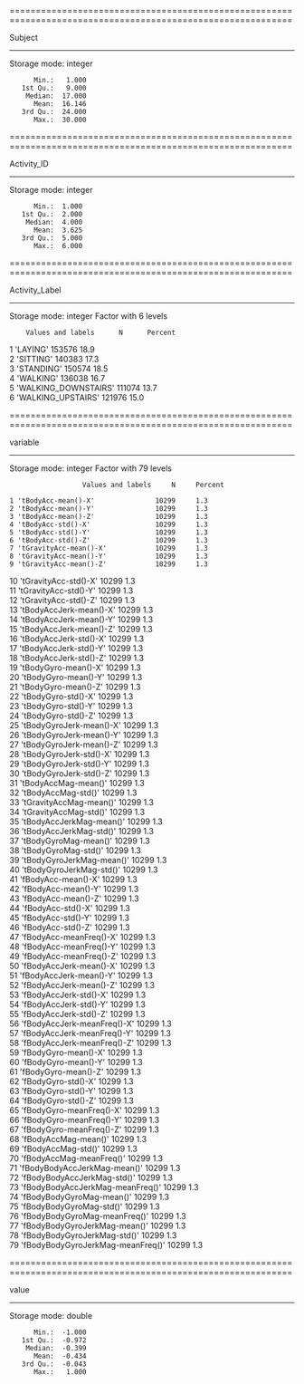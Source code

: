 ============================================================================================================

   Subject

------------------------------------------------------------------------------------------------------------

   Storage mode: integer

          Min.:   1.000
       1st Qu.:   9.000
        Median:  17.000
          Mean:  16.146
       3rd Qu.:  24.000
          Max.:  30.000

============================================================================================================

   Activity_ID

------------------------------------------------------------------------------------------------------------

   Storage mode: integer

          Min.:  1.000
       1st Qu.:  2.000
        Median:  4.000
          Mean:  3.625
       3rd Qu.:  5.000
          Max.:  6.000

============================================================================================================

   Activity_Label

------------------------------------------------------------------------------------------------------------

   Storage mode: integer
   Factor with 6 levels

        Values and labels      N      Percent   
                                                
   1 'LAYING'             153576     18.9       
   2 'SITTING'            140383     17.3       
   3 'STANDING'           150574     18.5       
   4 'WALKING'            136038     16.7       
   5 'WALKING_DOWNSTAIRS' 111074     13.7       
   6 'WALKING_UPSTAIRS'   121976     15.0       

============================================================================================================

   variable

------------------------------------------------------------------------------------------------------------

   Storage mode: integer
   Factor with 79 levels

                      Values and labels     N     Percent  
                                                           
    1 'tBodyAcc-mean()-X'               10299     1.3      
    2 'tBodyAcc-mean()-Y'               10299     1.3      
    3 'tBodyAcc-mean()-Z'               10299     1.3      
    4 'tBodyAcc-std()-X'                10299     1.3      
    5 'tBodyAcc-std()-Y'                10299     1.3      
    6 'tBodyAcc-std()-Z'                10299     1.3      
    7 'tGravityAcc-mean()-X'            10299     1.3      
    8 'tGravityAcc-mean()-Y'            10299     1.3      
    9 'tGravityAcc-mean()-Z'            10299     1.3      
   10 'tGravityAcc-std()-X'             10299     1.3      
   11 'tGravityAcc-std()-Y'             10299     1.3      
   12 'tGravityAcc-std()-Z'             10299     1.3      
   13 'tBodyAccJerk-mean()-X'           10299     1.3      
   14 'tBodyAccJerk-mean()-Y'           10299     1.3      
   15 'tBodyAccJerk-mean()-Z'           10299     1.3      
   16 'tBodyAccJerk-std()-X'            10299     1.3      
   17 'tBodyAccJerk-std()-Y'            10299     1.3      
   18 'tBodyAccJerk-std()-Z'            10299     1.3      
   19 'tBodyGyro-mean()-X'              10299     1.3      
   20 'tBodyGyro-mean()-Y'              10299     1.3      
   21 'tBodyGyro-mean()-Z'              10299     1.3      
   22 'tBodyGyro-std()-X'               10299     1.3      
   23 'tBodyGyro-std()-Y'               10299     1.3      
   24 'tBodyGyro-std()-Z'               10299     1.3      
   25 'tBodyGyroJerk-mean()-X'          10299     1.3      
   26 'tBodyGyroJerk-mean()-Y'          10299     1.3      
   27 'tBodyGyroJerk-mean()-Z'          10299     1.3      
   28 'tBodyGyroJerk-std()-X'           10299     1.3      
   29 'tBodyGyroJerk-std()-Y'           10299     1.3      
   30 'tBodyGyroJerk-std()-Z'           10299     1.3      
   31 'tBodyAccMag-mean()'              10299     1.3      
   32 'tBodyAccMag-std()'               10299     1.3      
   33 'tGravityAccMag-mean()'           10299     1.3      
   34 'tGravityAccMag-std()'            10299     1.3      
   35 'tBodyAccJerkMag-mean()'          10299     1.3      
   36 'tBodyAccJerkMag-std()'           10299     1.3      
   37 'tBodyGyroMag-mean()'             10299     1.3      
   38 'tBodyGyroMag-std()'              10299     1.3      
   39 'tBodyGyroJerkMag-mean()'         10299     1.3      
   40 'tBodyGyroJerkMag-std()'          10299     1.3      
   41 'fBodyAcc-mean()-X'               10299     1.3      
   42 'fBodyAcc-mean()-Y'               10299     1.3      
   43 'fBodyAcc-mean()-Z'               10299     1.3      
   44 'fBodyAcc-std()-X'                10299     1.3      
   45 'fBodyAcc-std()-Y'                10299     1.3      
   46 'fBodyAcc-std()-Z'                10299     1.3      
   47 'fBodyAcc-meanFreq()-X'           10299     1.3      
   48 'fBodyAcc-meanFreq()-Y'           10299     1.3      
   49 'fBodyAcc-meanFreq()-Z'           10299     1.3      
   50 'fBodyAccJerk-mean()-X'           10299     1.3      
   51 'fBodyAccJerk-mean()-Y'           10299     1.3      
   52 'fBodyAccJerk-mean()-Z'           10299     1.3      
   53 'fBodyAccJerk-std()-X'            10299     1.3      
   54 'fBodyAccJerk-std()-Y'            10299     1.3      
   55 'fBodyAccJerk-std()-Z'            10299     1.3      
   56 'fBodyAccJerk-meanFreq()-X'       10299     1.3      
   57 'fBodyAccJerk-meanFreq()-Y'       10299     1.3      
   58 'fBodyAccJerk-meanFreq()-Z'       10299     1.3      
   59 'fBodyGyro-mean()-X'              10299     1.3      
   60 'fBodyGyro-mean()-Y'              10299     1.3      
   61 'fBodyGyro-mean()-Z'              10299     1.3      
   62 'fBodyGyro-std()-X'               10299     1.3      
   63 'fBodyGyro-std()-Y'               10299     1.3      
   64 'fBodyGyro-std()-Z'               10299     1.3      
   65 'fBodyGyro-meanFreq()-X'          10299     1.3      
   66 'fBodyGyro-meanFreq()-Y'          10299     1.3      
   67 'fBodyGyro-meanFreq()-Z'          10299     1.3      
   68 'fBodyAccMag-mean()'              10299     1.3      
   69 'fBodyAccMag-std()'               10299     1.3      
   70 'fBodyAccMag-meanFreq()'          10299     1.3      
   71 'fBodyBodyAccJerkMag-mean()'      10299     1.3      
   72 'fBodyBodyAccJerkMag-std()'       10299     1.3      
   73 'fBodyBodyAccJerkMag-meanFreq()'  10299     1.3      
   74 'fBodyBodyGyroMag-mean()'         10299     1.3      
   75 'fBodyBodyGyroMag-std()'          10299     1.3      
   76 'fBodyBodyGyroMag-meanFreq()'     10299     1.3      
   77 'fBodyBodyGyroJerkMag-mean()'     10299     1.3      
   78 'fBodyBodyGyroJerkMag-std()'      10299     1.3      
   79 'fBodyBodyGyroJerkMag-meanFreq()' 10299     1.3      

============================================================================================================

   value

------------------------------------------------------------------------------------------------------------

   Storage mode: double

          Min.:  -1.000
       1st Qu.:  -0.972
        Median:  -0.399
          Mean:  -0.434
       3rd Qu.:  -0.043
          Max.:   1.000

